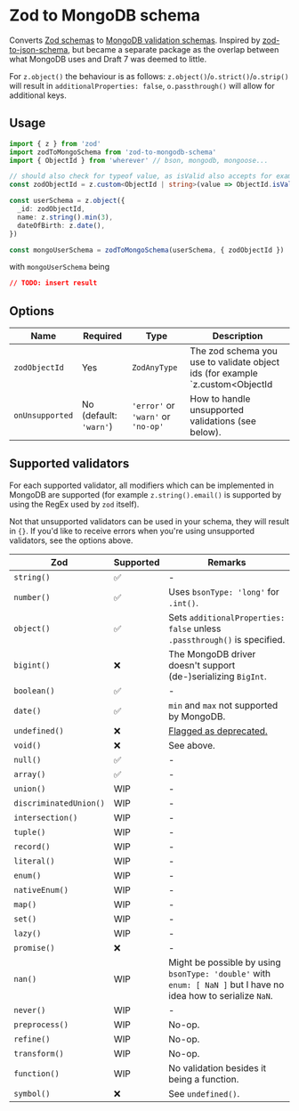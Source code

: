 # Zod to MongoDB schema

Converts [Zod schemas](https://zod.dev/) to [MongoDB validation schemas](https://www.mongodb.com/docs/manual/core/schema-validation/specify-json-schema).
Inspired by [zod-to-json-schema](https://github.com/StefanTerdell/zod-to-json-schema),
but became a separate package as the overlap between what MongoDB uses and Draft 7
was deemed to little.

For `z.object()` the behaviour is as follows: `z.object()`/`o.strict()`/`o.strip()` will result in `additionalProperties: false`, `o.passthrough()` will allow for additional keys.

## Usage

```ts
import { z } from 'zod'
import zodToMongoSchema from 'zod-to-mongodb-schema'
import { ObjectId } from 'wherever' // bson, mongodb, mongoose...

// should also check for typeof value, as isValid also accepts for example numbers
const zodObjectId = z.custom<ObjectId | string>(value => ObjectId.isValid(value))

const userSchema = z.object({
  _id: zodObjectId,
  name: z.string().min(3),
  dateOfBirth: z.date(),
})

const mongoUserSchema = zodToMongoSchema(userSchema, { zodObjectId })
```

with `mongoUserSchema` being
```json
// TODO: insert result
```

## Options

| Name | Required | Type | Description |
| ---- | -------- | ---- | ----------- |
| `zodObjectId` | Yes | `ZodAnyType` | The zod schema you use to validate object ids (for example `z.custom<ObjectId | string>(value => ...)`). This is used to detect ObjectIds in your schema by doing a strict equality check (`===`). |
| `onUnsupported` | No (default: `'warn'`) | `'error'` or `'warn'` or `'no-op'` | How to handle unsupported validations (see below). |

## Supported validators

For each supported validator, all modifiers which can be implemented in MongoDB are supported (for example `z.string().email()` is supported by using the RegEx used by `zod` itself).

Not that unsupported validators can be used in your schema, they will result in `{}`. If you'd like to receive errors when you're using unsupported validators, see the options above.

| Zod | Supported | Remarks |
| --- | --------- | ------- |
| `string()` | &#9989; | - |
| `number()` | &#9989; | Uses `bsonType: 'long'` for `.int()`. |
| `object()` | &#9989; | Sets `additionalProperties: false` unless `.passthrough()` is specified. |
| `bigint()` | &#10060; | The MongoDB driver doesn't support (de-)serializing `BigInt`. |
| `boolean()` | &#9989; | - |
| `date()` | &#9989; | `min` and `max` not supported by MongoDB. |
| `undefined()` | &#10060; | [Flagged as deprecated.](https://www.mongodb.com/docs/manual/reference/bson-types/) |
| `void()` | &#10060; | See above. |
| `null()` | &#9989; | - |
| `array()` | &#9989; | - |
| `union()` | WIP | - |
| `discriminatedUnion()` | WIP | - |
| `intersection()` | WIP | - |
| `tuple()` | WIP | - |
| `record()` | WIP | - |
| `literal()` | WIP | - |
| `enum()` | WIP | - |
| `nativeEnum()` | WIP | - |
| `map()` | WIP | - |
| `set()` | WIP | - |
| `lazy()` | WIP | - |
| `promise()` | &#10060; | - |
| `nan()` | WIP | Might be possible by using `bsonType: 'double'` with `enum: [ NaN ]` but I have no idea how to serialize `NaN`. |
| `never()` | WIP | - |
| `preprocess()` | WIP | No-op. |
| `refine()` | WIP | No-op. |
| `transform()` | WIP | No-op. |
| `function()` | WIP | No validation besides it being a function. |
| `symbol()` | &#10060; | See `undefined()`. |

